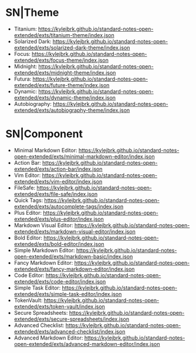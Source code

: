 # SN|Theme
- Titanium: https://kylejbrk.github.io/standard-notes-open-extended/exts/titanium-theme/index.json
- Solarized Dark: https://kylejbrk.github.io/standard-notes-open-extended/exts/solarized-dark-theme/index.json
- Focus: https://kylejbrk.github.io/standard-notes-open-extended/exts/focus-theme/index.json
- Midnight: https://kylejbrk.github.io/standard-notes-open-extended/exts/midnight-theme/index.json
- Futura: https://kylejbrk.github.io/standard-notes-open-extended/exts/future-theme/index.json
- Dynamic: https://kylejbrk.github.io/standard-notes-open-extended/exts/dynamic-theme/index.json
- Autobiography: https://kylejbrk.github.io/standard-notes-open-extended/exts/autobiography-theme/index.json
# SN|Component
- Minimal Markdown Editor: https://kylejbrk.github.io/standard-notes-open-extended/exts/minimal-markdown-editor/index.json
- Action Bar: https://kylejbrk.github.io/standard-notes-open-extended/exts/action-bar/index.json
- Vim Editor: https://kylejbrk.github.io/standard-notes-open-extended/exts/vim-editor/index.json
- FileSafe: https://kylejbrk.github.io/standard-notes-open-extended/exts/file-safe/index.json
- Quick Tags: https://kylejbrk.github.io/standard-notes-open-extended/exts/autocomplete-tags/index.json
- Plus Editor: https://kylejbrk.github.io/standard-notes-open-extended/exts/plus-editor/index.json
- Markdown Visual Editor: https://kylejbrk.github.io/standard-notes-open-extended/exts/markdown-visual-editor/index.json
- Bold Editor: https://kylejbrk.github.io/standard-notes-open-extended/exts/bold-editor/index.json
- Simple Markdown Editor: https://kylejbrk.github.io/standard-notes-open-extended/exts/markdown-basic/index.json
- Fancy Markdown Editor: https://kylejbrk.github.io/standard-notes-open-extended/exts/fancy-markdown-editor/index.json
- Code Editor: https://kylejbrk.github.io/standard-notes-open-extended/exts/code-editor/index.json
- Simple Task Editor: https://kylejbrk.github.io/standard-notes-open-extended/exts/simple-task-editor/index.json
- TokenVault: https://kylejbrk.github.io/standard-notes-open-extended/exts/token-vault/index.json
- Secure Spreadsheets: https://kylejbrk.github.io/standard-notes-open-extended/exts/secure-spreadsheets/index.json
- Advanced Checklist: https://kylejbrk.github.io/standard-notes-open-extended/exts/advanced-checklist/index.json
- Advanced Markdown Editor: https://kylejbrk.github.io/standard-notes-open-extended/exts/advanced-markdown-editor/index.json